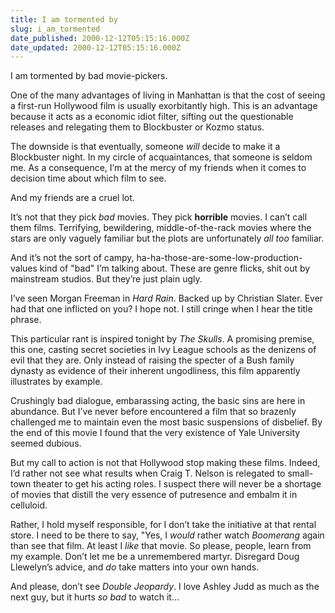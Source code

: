 ```yaml
---
title: I am tormented by
slug: i_am_tormented
date_published: 2000-12-12T05:15:16.000Z
date_updated: 2000-12-12T05:15:16.000Z
---
```


I am tormented by bad movie-pickers.

One of the many advantages of living in Manhattan is that the cost of seeing a first-run Hollywood film is usually exorbitantly high. This is an advantage because it acts as a economic idiot filter, sifting out the questionable releases and relegating them to Blockbuster or Kozmo status.

The downside is that eventually, someone *will* decide to make it a Blockbuster night. In my circle of acquaintances, that someone is seldom me. As a consequence, I’m at the mercy of my friends when it comes to decision time about which film to see.

And my friends are a cruel lot.

It’s not that they pick *bad* movies. They pick **horrible** movies. I can’t call them films. Terrifying, bewildering, middle-of-the-rack movies where the stars are only vaguely familiar but the plots are unfortunately *all too* familiar.

And it’s not the sort of campy, ha-ha-those-are-some-low-production-values kind of "bad" I’m talking about. These are genre flicks, shit out by mainstream studios. But they’re just plain ugly.

I’ve seen Morgan Freeman in *Hard Rain*. Backed up by Christian Slater. Ever had that one inflicted on you? I hope not. I still cringe when I hear the title phrase.

This particular rant is inspired tonight by *The Skulls*. A promising premise, this one, casting secret societies in Ivy League schools as the denizens of evil that they are. Only instead of raising the specter of a Bush family dynasty as evidence of their inherent ungodliness, this film apparently illustrates by example.

Crushingly bad dialogue, embarassing acting, the basic sins are here in abundance. But I’ve never before encountered a film that so brazenly challenged me to maintain even the most basic suspensions of disbelief. By the end of this movie I found that the very existence of Yale University seemed dubious.

But my call to action is not that Hollywood stop making these films. Indeed, I’d rather not see what results when Craig T. Nelson is relegated to small-town theater to get his acting roles. I suspect there will never be a shortage of movies that distill the very essence of putresence and embalm it in celluloid.

Rather, I hold myself responsible, for I don’t take the initiative at that rental store. I need to be there to say, "Yes, I *would* rather watch *Boomerang* again than see that film. At least I *like* that movie. So please, people, learn from my example. Don’t let me be a unremembered martyr. Disregard Doug Llewelyn’s advice, and *do* take matters into your own hands.

And please, don’t see *Double Jeopardy*. I love Ashley Judd as much as the next guy, but it hurts *so bad* to watch it…
